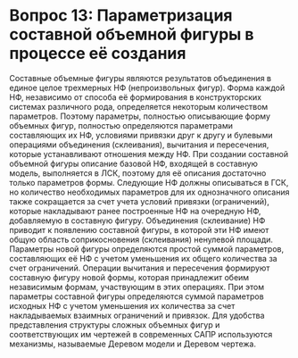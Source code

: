 # Вопрос 13: Параметризация составной объемной фигуры в процессе её создания
Составные объемные фигуры являются результатов объединения в единое целое трехмерных НФ (непроизвольных фигур). Форма каждой НФ, независимо от способа её формирования в конструкторских системах различного рода, определяется некоторым количеством параметров. Поэтому параметры, полностью описывающие форму объемных фигур, полностью определяются параметрами составляющих их НФ, условиями привязки друг к другу и булевыми операциями объединения (склеивания), вычитания и пересечения, которые устанавливают отношения между НФ.
При создании составной объемной фигуры описание базовой НФ, входящей в составную модель, выполняется в ЛСК, поэтому для её описания достаточно только параметров формы. Следующие НФ должны описываться в ГСК, но количество необходимых параметров для их однозначного описания также сокращается за счет учета условий привязки (ограничений), которые накладывают ранее построенные НФ на очередную НФ, добавляемую в составную фигуру.
Объединения (склеивание) НФ приводит к появлению составной фигуры, в которой эти НФ имеют общую область соприкосновения (склеивания) ненулевой площади. Параметры новой фигуры определяются простой суммой параметров, составляющих её НФ с учетом уменьшения их общего количества за счет ограничений.
Операции вычитания и пересечения формируют составную фигуру новой формы, которая принадлежит обеим независимым формам, участвующим в этих операциях. При этом параметры составной фигуры определяются суммой параметров исходных НФ с учетом уменьшения их количества за счет накладываемых взаимных ограничений и привязок.
Для удобства представления структуры сложных объемных фигур и соответствующих им чертежей в современных САПР используются механизмы, называемые Деревом модели и Деревом чертежа.